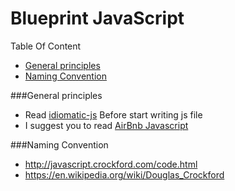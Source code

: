 # Blueprint JavaScript

Table Of Content 
* [General principles](#user-content-general-principles)
* [Naming Convention](#user-content-naming-convention)

###General principles
* Read [idiomatic-js](https://github.com/farakavco/idiomatic.js) Before start writing js file
* I suggest you to read [AirBnb Javascript](https://github.com/airbnb/javascript)

###Naming Convention
- http://javascript.crockford.com/code.html
- https://en.wikipedia.org/wiki/Douglas_Crockford


